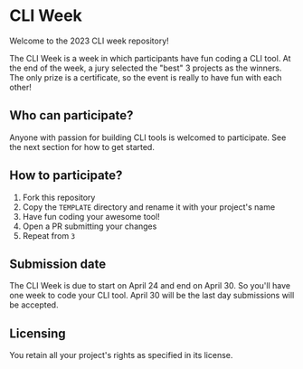 # CLI Week

Welcome to the 2023 CLI week repository!

The CLI Week is a week in which participants have fun coding a CLI tool.
At the end of the week, a jury selected the "best" 3 projects as the winners.
The only prize is a certificate, so the event is really to have fun with
each other!

## Who can participate?

Anyone with passion for building CLI tools is welcomed to participate. See the
next section for how to get started.

## How to participate?

1. Fork this repository
2. Copy the `TEMPLATE` directory and rename it with your project's name
3. Have fun coding your awesome tool!
4. Open a PR submitting your changes
5. Repeat from `3`

## Submission date

The CLI Week is due to start on April 24 and end on April 30. So you'll have
one week to code your CLI tool. April 30 will be the last day submissions will
be accepted.

## Licensing

You retain all your project's rights as specified in its license.

